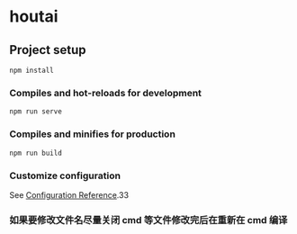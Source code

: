 # houtai

## Project setup

```
npm install
```

### Compiles and hot-reloads for development

```
npm run serve
```

### Compiles and minifies for production

```
npm run build
```

### Customize configuration

See [Configuration Reference](https://cli.vuejs.org/config/).33

### 如果要修改文件名尽量关闭 cmd 等文件修改完后在重新在 cmd 编译
